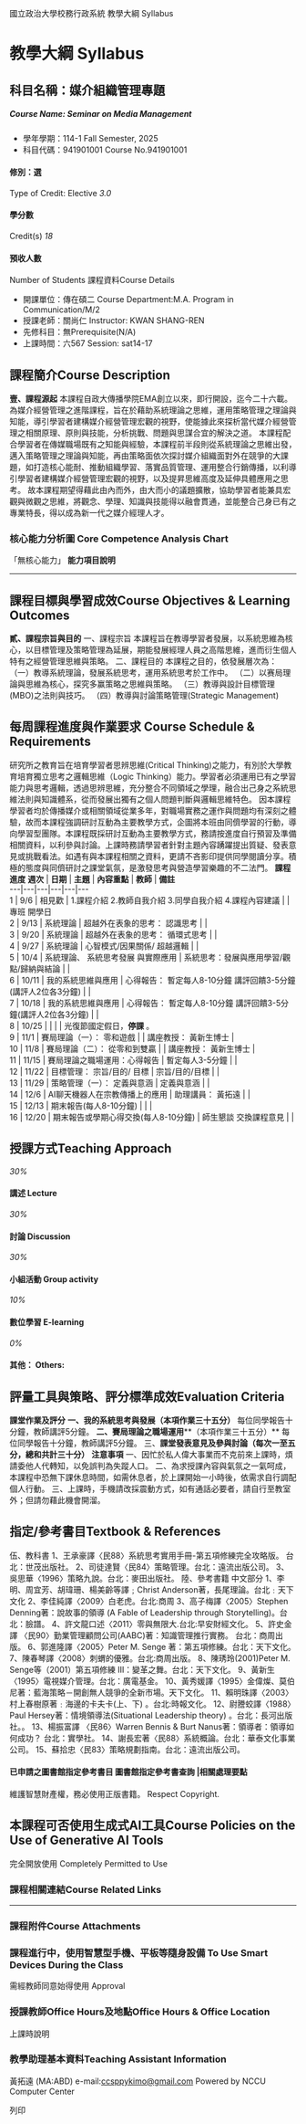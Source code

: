 國立政治大學校務行政系統 教學大綱 Syllabus
# 教學大綱 Syllabus
##  科目名稱：媒介組織管理專題
#####  Course Name: Seminar on Media Management
  * 學年學期：114-1 Fall Semester, 2025 
  * 科目代碼：941901001 Course No.941901001


#### 修別：選
Type of Credit: Elective 
_3.0_
#### 學分數
Credit(s)
_18_
#### 預收人數
Number of Students
課程資料Course Details
  * 開課單位：傳在碩二 Course Department:M.A. Program in Communication/M/2 
  * 授課老師：關尚仁 Instructor: KWAN SHANG-REN 
  * 先修科目：無Prerequisite(N/A)
  * 上課時間：六567 Session: sat14-17


##  課程簡介Course Description
**壹、課程源起**
本課程自政大傳播學院EMA創立以來，即行開設，迄今二十六載。為媒介經營管理之進階課程，旨在於藉助系統理論之思維，運用策略管理之理論與知能，導引學習者建構媒介經營管理宏觀的視野，使能據此來探析當代媒介經營管理之相關原理、原則與技能，分析挑戰、問題與思謀合宜的解決之道。
本課程配合學習者在傳媒職場既有之知能與經驗，本課程前半段則從系統理論之思維出發，邁入策略管理之理論與知能，再由策略面依次探討媒介組織面對外在競爭的大課題，如打造核心能耐、推動組織學習、落實品質管理、運用整合行銷傳播，以利導引學習者建構媒介經營管理宏觀的視野，以及提昇思維高度及延伸具體應用之思考。
故本課程期望得藉此由內而外，由大而小的議題擴散，協助學習者能兼具宏觀與微觀之思維，將觀念、學理、知識與技能得以融會貫通，並能整合己身已有之專業特長，得以成為新一代之媒介經理人才。
###  核心能力分析圖 Core Competence Analysis Chart
「無核心能力」 
**能力項目說明**
* * *
##  課程目標與學習成效Course Objectives & Learning Outcomes 
**貳、課程宗旨與目的**
一、課程宗旨
本課程旨在教導學習者發展，以系統思維為核心，以目標管理及策略管理為延展，期能發展經理人員之高階思維，進而衍生個人特有之經營管理思維與策略。
二、課程目的
本課程之目的，依發展層次為：
（一）教導系統理論，發展系統思考，運用系統思考於工作中。
（二）以赛局理論與思維為核心，探究多赢策略之思維與策略。
（三）教導與設計目標管理(MBO)之法則與技巧。
（四）教導與討論策略管理(Strategic Management)
##  每周課程進度與作業要求 Course Schedule & Requirements
研究所之教育旨在培育學習者思辨思維(Critical Thinking)之能力，有別於大學教育培育獨立思考之邏輯思維（Logic Thinking）能力。學習者必須運用已有之學習能力與思考邏輯，透過思辨思維，充分整合不同領域之學理，融合出己身之系統思維法則與知識體系，從而發展出獨有之個人問題判斷與邏輯思維特色。
因本課程學習者均於傳播媒介或相關領域從業多年，對職場實務之運作與問題均有深刻之體驗，故而本課程強調研討互動為主要教學方式，企圖將本班由同儕學習的行動，導向學習型團隊。本課程既採研討互動為主要教學方式，務請按進度自行預習及準備相關資料，以利參與討論。上課時務請學習者針對主題內容踴躍提出質疑、發表意見或挑戰看法。如遇有與本課程相關之資料，更請不吝影印提供同學閱讀分享。積極的態度與同儕研討之課堂氣氛，是激發思考與營造學習樂趣的不二法門。
**課程進度**
**週次** |  **日期** |  **主題** |  **內容重點** |  **教師** |  **備註**  
---|---|---|---|---|---  
1 |  9/6 |  相見歡 |  1.課程介紹 2.教師自我介紹 3.同學自我介紹 4.課程內容建議 |  |  專班 開學日  
2 |  9/13 |  系統理論 |  超越外在表象的思考： 認識思考 |  |   
3 |  9/20 |  系統理論 |  超越外在表象的思考： 循環式思考 |  |   
4 |  9/27 |  系統理論 |  心智模式/因果關係/ 超越邏輯 |  |   
5 |  10/4 |  系統理論、 系統思考發展 與實際應用 |  系統思考：發展與應用學習/觀點/歸納與結論 |  |   
6 |  10/11 |  我的系統思維與應用 |  心得報告： 暫定每人8-10分鐘 講評回饋3-5分鐘(講評人2位各3分鐘) |  |   
7 |  10/18 |  我的系統思維與應用 |  心得報告： 暫定每人8-10分鐘 講評回饋3-5分鐘(講評人2位各3分鐘) |  |   
8 |  10/25 |  |  |  |  光復節國定假日，**停課** 。  
9 |  11/1 |  賽局理論（一）： 零和遊戲 |  |  講座教授： 黃新生博士 |   
10 |  11/8 |  賽局理論（二）： 從零和到雙贏 |  |  講座教授： 黃新生博士 |   
11 |  11/15 |  賽局理論之職場運用：心得報告 |  暫定每人3-5分鐘 |  |   
12 |  11/22 |  目標管理： 宗旨/目的/ 目標 |  宗旨/目的/目標 |  |   
13 |  11/29 |  策略管理（一）： 定義與意涵 |  定義與意涵 |  |   
14 |  12/6 |  AI聊天機器人在宗教傳播上的應用 |  助理講員： 黃拓遠 |  |   
15 |  12/13 |  期末報告(每人8-10分鐘) |  |  |   
16 |  12/20 |  期末報告或學期心得交換(每人8-10分鐘) |  師生懇談 交換課程意見 |  |   
##  授課方式Teaching Approach
_30%_
####  講述 Lecture
_30%_
####  討論 Discussion
_30%_
####  小組活動 Group activity
_10%_
####  數位學習 E-learning
_0%_
####  其他： Others:
##  評量工具與策略、評分標準成效Evaluation Criteria
**課堂作業及評分**
**一、我的系統思考與發展（本項作業三十五分）**
每位同學報告十分鐘，教師講評5分鐘。
**二、賽局理論之職場運用****（本項作業三十五分）**
每位同學報告十分鐘，教師講評5分鐘。
三、**課堂發表意見及參與討論（每次一至五分，總和共計三十分）**
**注意事項**
一、因忙於私人偉大事業而不克前來上課時，煩請委他人代轉知，以免誤判為失蹤人口。
二、為求授課內容與氣氛之一氣呵成，本課程中恐無下課休息時間，如需休息者，於上課開始一小時後，依需求自行調配個人行動。
三、上課時，手機請改採震動方式，如有通話必要者，請自行至教室外；但請勿藉此機會開溜。
##  指定/參考書目Textbook & References
伍、教科書
1、王承豪譯〈民88〉系統思考實用手冊-第五項修練完全攻略版。 台北：世茂出版社。
2、司徒達賢〈民84〉策略管理。台北：遠流出版公司。
3、吳思華〈1996〉策略九說。台北：麥田出版社。
陸、參考書籍
中文部分
1、李明、周宜芳、胡瑋珊、楊美齡等譯﹔Christ Anderson著，長尾理論。台北﹕天下文化
2、李佳純譯〈2009〉白老虎。台北:商周
3、高子梅譯〈2005〉Stephen Denning著：說故事的領導 (A Fable of Leadership through Storytelling)。台北：臉譜。
4、許文龍口述〈2011〉零與無限大.台北:早安財經文化。
5、許史金譯 〈民90〉勤業管理顧問公司(AABC)著：知識管理推行實務。 台北：商周出版。
6、郭進隆譯〈2005〉Peter M. Senge 著：第五項修練。台北：天下文化。
7、陳春琴譯〈2008〉刺蝟的優雅。台北:商周出版。
8、陳琇玲(2001)Peter M. Senge等（2001）第五項修練 Ⅲ：變革之舞。台北：天下文化。
9、黃新生〈1995〉電視媒介管理。台北：廣電基金。
10、黃秀媛譯〈1995〉金偉燦、莫伯尼著：藍海策略－開創無人競爭的全新市場。天下文化。
11、賴明珠譯〈2003〉村上春樹原著﹕海邊的卡夫卡(上、下) 。台北:時報文化。
12、尉謄蛟譯〈1988〉Paul Hersey著：情境領導法(Situational Leadership theory) 。台北：長河出版社。。
13、楊振富譯 〈民86〉Warren Bennis & Burt Nanus著：領導者：領導如何成功？ 台北：實學社。
14、謝長宏著〈民88〉系統概論。台北：華泰文化事業公司。
15、蘇拾忠〈民83〉策略規劃指南。台北：遠流出版公司。
####  已申請之圖書館指定參考書目  圖書館指定參考書查詢 |相關處理要點
維護智慧財產權，務必使用正版書籍。 Respect Copyright.
##  本課程可否使用生成式AI工具Course Policies on the Use of Generative AI Tools
完全開放使用 Completely Permitted to Use
###  課程相關連結Course Related Links
* * *
###  課程附件Course Attachments
###  課程進行中，使用智慧型手機、平板等隨身設備 To Use Smart Devices During the Class
需經教師同意始得使用  Approval
###  授課教師Office Hours及地點Office Hours & Office Location
上課時說明
###  教學助理基本資料Teaching Assistant Information
黃拓遠 (MA:ABD) e-mail:ccsppykimo@gmail.com
Powered by NCCU Computer Center
  
列印
